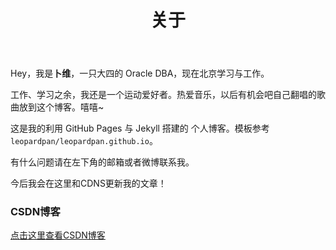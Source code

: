 ﻿---
layout: page
title: 关于
permalink: /about/
---

Hey，我是**卜维**，一只大四的 Oracle DBA，现在北京学习与工作。

工作、学习之余，我还是一个运动爱好者。热爱音乐，以后有机会吧自己翻唱的歌曲放到这个博客。嘻嘻~

这是我的利用 GitHub Pages 与 Jekyll 搭建的 个人博客。模板参考`leopardpan/leopardpan.github.io`。

有什么问题请在左下角的邮箱或者微博联系我。

今后我会在这里和CDNS更新我的文章！

<h3> CSDN博客 </h3>  

[点击这里查看CSDN博客](http://blog.csdn.net/weixin_37423880)
